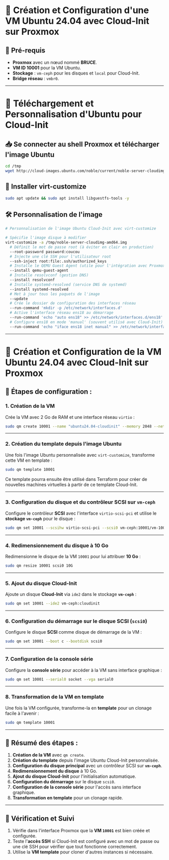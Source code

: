 
# 🚀 Création et Configuration d'une VM Ubuntu 24.04 avec Cloud-Init sur Proxmox

## 🧱 Pré-requis

- **Proxmox** avec un nœud nommé **BRUCE**.
- **VM ID 10001** pour la VM Ubuntu.
- **Stockage** : `vm-ceph` pour les disques et `local` pour Cloud-Init.
- **Bridge réseau** : `vmbr0`.

---

# 🚀 Téléchargement et Personnalisation d'Ubuntu pour Cloud-Init

## 📥 Se connecter au shell Proxmox et télécharger l'image Ubuntu

```bash
cd /tmp
wget http://cloud-images.ubuntu.com/noble/current/noble-server-cloudimg-amd64.img
```

## 🔧 Installer virt-customize

```bash
sudo apt update && sudo apt install libguestfs-tools -y
```

## 🛠️ Personnalisation de l'image

```bash
# Personnalisation de l'image Ubuntu Cloud-Init avec virt-customize

# Spécifie l'image disque à modifier
virt-customize -a /tmp/noble-server-cloudimg-amd64.img 
  # Définit le mot de passe root (à éviter en clair en production)
  --root-password password:coucou 
  # Injecte une clé SSH pour l'utilisateur root
  --ssh-inject root:file:.ssh/authorized_keys 
  # Installe le QEMU Guest Agent (utile pour l'intégration avec Proxmox)
  --install qemu-guest-agent 
  # Installe resolvconf (gestion DNS)
  --install resolvconf 
  # Installe systemd-resolved (service DNS de systemd)
  --install systemd-resolved 
  # Met à jour tous les paquets de l'image
  --update 
  # Crée le dossier de configuration des interfaces réseau
  --run-command 'mkdir -p /etc/network/interfaces.d' 
  # Active l'interface réseau ens18 au démarrage
  --run-command 'echo "auto ens18" >> /etc/network/interfaces.d/ens18' 
  # Configure ens18 en mode 'manual' (souvent utilisé avec Cloud-Init)
  --run-command 'echo "iface ens18 inet manual" >> /etc/network/interfaces.d/ens18'
```

---

# 🚀 Création et Configuration de la VM Ubuntu 24.04 avec Cloud-Init sur Proxmox

## 📝 Étapes de configuration :

### 1. **Création de la VM**

Crée la VM avec 2 Go de RAM et une interface réseau `virtio` :

```bash
sudo qm create 10001 --name "ubuntu24.04-cloudinit" --memory 2048 --net0 virtio,bridge=vmbr0
```

---

### 2. **Création du template depuis l'image Ubuntu**

Une fois l'image Ubuntu personnalisée avec `virt-customize`, transforme cette VM en template :

```bash
sudo qm template 10001
```

Ce template pourra ensuite être utilisé dans Terraform pour créer de nouvelles machines virtuelles à partir de ce template Cloud-Init.

---

### 3. **Configuration du disque et du contrôleur SCSI sur `vm-ceph`**

Configure le contrôleur **SCSI** avec l'interface `virtio-scsi-pci` et utilise le **stockage `vm-ceph`** pour le disque :

```bash
sudo qm set 10001 --scsihw virtio-scsi-pci --scsi0 vm-ceph:10001/vm-10001-disk-0.qcow2
```

---

### 4. **Redimensionnement du disque à 10 Go**

Redimensionne le disque de la VM `10001` pour lui attribuer **10 Go** :

```bash
sudo qm resize 10001 scsi0 10G
```

---

### 5. **Ajout du disque Cloud-Init**

Ajoute un disque **Cloud-Init** via `ide2` dans le stockage **`vm-ceph`** :

```bash
sudo qm set 10001 --ide2 vm-ceph:cloudinit
```

---

### 6. **Configuration du démarrage sur le disque SCSI (`scsi0`)**

Configure le disque **SCSI** comme disque de démarrage de la VM :

```bash
sudo qm set 10001 --boot c --bootdisk scsi0
```

---

### 7. **Configuration de la console série**

Configure la **console série** pour accéder à la VM sans interface graphique :

```bash
sudo qm set 10001 --serial0 socket --vga serial0
```

---

### 8. **Transformation de la VM en template**

Une fois la VM configurée, transforme-la en **template** pour un clonage facile à l'avenir :

```bash
sudo qm template 10001
```

---

## 📌 Résumé des étapes :

1. **Création de la VM** avec `qm create`.
2. **Création du template** depuis l'image Ubuntu Cloud-Init personnalisée.
3. **Configuration du disque principal** avec un contrôleur SCSI sur **`vm-ceph`**.
4. **Redimensionnement du disque** à 10 Go.
5. **Ajout du disque Cloud-Init** pour l'initialisation automatique.
6. **Configuration du démarrage** sur le disque `scsi0`.
7. **Configuration de la console série** pour l'accès sans interface graphique.
8. **Transformation en template** pour un clonage rapide.

---

## 📝 Vérification et Suivi

1. Vérifie dans l'interface Proxmox que la **VM `10001`** est bien créée et configurée.
2. Teste l'**accès SSH** si Cloud-Init est configuré avec un mot de passe ou une clé SSH pour vérifier que tout fonctionne correctement.
3. Utilise la **VM template** pour cloner d'autres instances si nécessaire.
